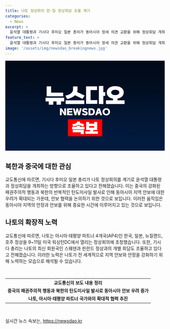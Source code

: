 ```yaml
---
title: 나토 정상회의 한·일 정상회담 조율 계기
categories:
  - News
excerpt: >
  윤석열 대통령과 기시다 후미오 일본 총리가 동아시아 정세 의견 교환을 위해 정상회담 개최 방향을 조율하고 있다. 중국의 패권주의적 행동과 북한의 탄도미사일 발사에 대비해 안보 협력을 논의하려는 것으로, 나토 정상회의를 계기로 이에 관한 회담이 이뤄질 예정이다. 또한, 나토는 한국, 일본, 뉴질랜드, 호주 등 아시아·태평양 파트너 4개국을 초청하고, 기시다 총리는 스웨덴, 핀란드 정상과의 개별 회담도 조율 중이라고 한다.
feature_text: >
  윤석열 대통령과 기시다 후미오 일본 총리가 동아시아 정세 의견 교환을 위해 정상회담 개최 방향을 조율하고 있다. 중국의 패권주의적 행동과 북한의 탄도미사일 발사에 대비해 안보 협력을 논의하려는 것으로, 나토 정상회의를 계기로 이에 관한 회담이 이뤄질 예정이다. 또한, 나토는 한국, 일본, 뉴질랜드, 호주 등 아시아·태평양 파트너 4개국을 초청하고, 기시다 총리는 스웨덴, 핀란드 정상과의 개별 회담도 조율 중이라고 한다.
image: '/assets/img/newsdao_breakingnews.jpg'
---
```


<p><img src="/assets/img/newsdao_breakingnews.jpg" alt="firstkoreanews 속보" /></p>

<h2 data-ke-size="size26">북한과 중국에 대한 관심</h2>

<p data-ke-size="size16">교도통신에 따르면, 기시다 후미오 일본 총리가 나토 정상회의를 계기로 윤석열 대통령과 정상회담을 개최하는 방향으로 조율하고 있다고 전해졌습니다. 이는 중국의 강화된 패권주의적 행동과 북한의 반복적인 탄도미사일 발사로 인해 동아시아 지역 안보에 대한 우려가 확대되는 가운데, 안보 협력을 논의하기 위한 것으로 보입니다. 이러한 움직임은 동아시아 지역의 안정과 안보를 위해 중요한 시간에 이루어지고 있는 것으로 보입니다.</p>

<h2 data-ke-size="size26">나토의 확장적 노력</h2>

<p data-ke-size="size16">교도통신에 따르면, 나토는 아시아·태평양 파트너 4개국(AP4)인 한국, 일본, 뉴질랜드, 호주 정상을 9~11일 미국 워싱턴DC에서 열리는 정상회의에 초청했습니다. 또한, 기시다 총리는 나토의 최신 회원국인 스웨덴과 핀란드 정상과의 개별 회담도 조율하고 있다고 전해졌습니다. 이러한 노력은 나토가 전 세계적으로 지역 안보와 안정을 강화하기 위해 노력하는 모습으로 해석될 수 있습니다.</p>

<p data-ke-size="size16">&nbsp;</p>

<table>
    <tbody>
        <tr>
            <td style="text-align: center; height: 17px;"><b>교도통신의 보도 내용 정리</b></td>
        </tr>
        <tr>
            <td style="text-align: center; height: 17px;"><b>중국의 패권주의적 행동과 북한의 탄도미사일 발사로 동아시아 안보 우려 증가</b></td>
        </tr>
        <tr>
            <td style="text-align: center; height: 17px;"><b>나토, 아시아·태평양 파트너 국가와의 확대적 협력 추진</b></td>
        </tr>
    </tbody>
</table>

<p data-ke-size="size16">&nbsp;</p>
실시간 뉴스 속보는, <a href="https://newsdao.kr" rel="dofollow">https://newsdao.kr</a>



